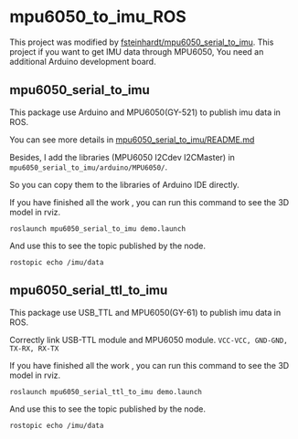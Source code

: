 # **mpu6050_to_imu_ROS**

This project was modified by [fsteinhardt/mpu6050_serial_to_imu](https://github.com/fsteinhardt/mpu6050_serial_to_imu). This project if you want to get IMU data through MPU6050, You need an additional Arduino development board.



## **mpu6050_serial_to_imu** 

This package use Arduino and MPU6050(GY-521) to publish imu data in ROS.

You can see more details in [mpu6050_serial_to_imu/README.md](https://github.com/MaxChanger/mpu6050_to_imu_ROS/blob/master/mpu6050_serial_to_imu/README.md)

Besides, I add the libraries (MPU6050 I2Cdev I2CMaster) in `mpu6050_serial_to_imu/arduino/MPU6050/`.

So you can copy them to the libraries of Arduino IDE directly.

If you have finished all the work , you can run this command to see the 3D model in rviz.

```shell
roslaunch mpu6050_serial_to_imu demo.launch
```

And use this to see the topic published by the node.

```shell
rostopic echo /imu/data
```



## mpu6050_serial_ttl_to_imu

This package use USB_TTL and MPU6050(GY-61) to publish imu data in ROS.

Correctly link USB-TTL module and MPU6050 module. `VCC-VCC, GND-GND, TX-RX, RX-TX`

If you have finished all the work , you can run this command to see the 3D model in rviz.

```shell
roslaunch mpu6050_serial_ttl_to_imu demo.launch
```

And use this to see the topic published by the node.

```shell
rostopic echo /imu/data
```



